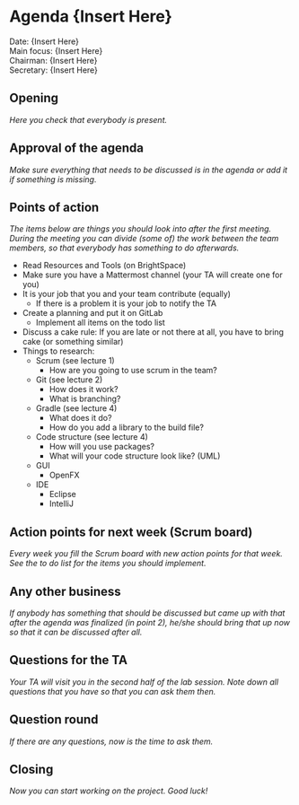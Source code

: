 # Agenda {Insert Here}

Date:           {Insert Here}\
Main focus:     {Insert Here}\
Chairman:       {Insert Here}\
Secretary:      {Insert Here}

## Opening
*Here you check that everybody is present.*

## Approval of the agenda
*Make sure everything that needs to be discussed is in the agenda or add it if something is missing.*

## Points of action
*The items below are things you should look into after the first meeting. During the meeting you can divide (some of) the work between the team members, so that everybody has something to do afterwards.*

 - Read Resources and Tools (on BrightSpace)
 - Make sure you have a Mattermost channel (your TA will create one for you)
 - It is your job that you and your team contribute (equally)
	 - If there is a problem it is your job to notify the TA
 - Create a planning and put it on GitLab
	 - Implement all items on the todo list
 - Discuss a cake rule: If you are late or not there at all, you have to bring cake (or something similar)
 - Things to research:
	 - Scrum (see lecture 1) 
        - How are you going to use scrum in the team?
    - Git (see lecture 2)
        - How does it work?
        - What is branching?
    - Gradle (see lecture 4)
        - What does it do?
        - How do you add a library to the build file?
    - Code structure (see lecture 4)
        - How will you use packages?
        - What will your code structure look like? (UML)
     - GUI
        - OpenFX
     - IDE
        - Eclipse
        - IntelliJ

## Action points for next week (Scrum board)
*Every week you fill the Scrum board with new action points for that week. See the to do list for the items you should implement.*

## Any other business
*If anybody has something that should be discussed but came up with that after the agenda was finalized (in point 2), he/she should bring that up now so that it can be discussed after all.*

## Questions for the TA
*Your TA will visit you in the second half of the lab session. Note down all questions that you have so that you can ask them then.*

## Question round
*If there are any questions, now is the time to ask them.*

## Closing
*Now you can start working on the project. Good luck!*
